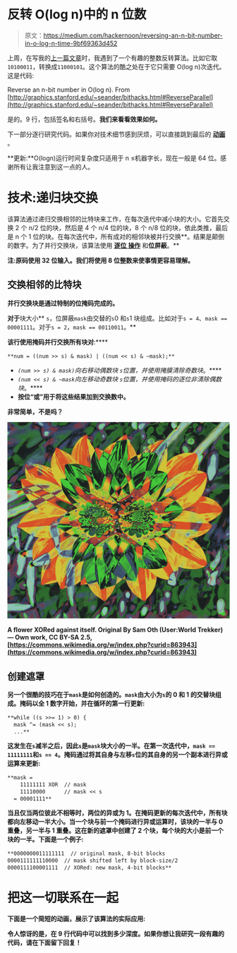 # 反转 O(log n)中的 n 位数

> 原文：<https://medium.com/hackernoon/reversing-an-n-bit-number-in-o-log-n-time-9bf69363d452>

上周，在写我的[上一篇文章](/p/537cc8bb9f52)时，我遇到了一个有趣的整数反转算法。比如它取`10100011`，转换成`11000101`。这个算法的酷之处在于它只需要 O(log n)次迭代。这是代码:

Reverse an n-bit number in O(log n). From [http://graphics.stanford.edu/~seander/bithacks.html#ReverseParallel](http://graphics.stanford.edu/~seander/bithacks.html#ReverseParallel)

是的。9 行，包括签名和右括号。**我们来看看效果如何。**

下一部分逐行研究代码。如果你对技术细节感到厌烦，可以直接跳到最后的 [**动画**](/@ehudt/reversing-an-n-bit-number-in-o-log-n-9bf69363d452#2326) 。

**更新:**O(logn)运行时间复杂度只适用于 n ≤机器字长，现在一般是 64 位。感谢所有让我注意到这一点的人。

# 技术:递归块交换

该算法通过递归交换相邻的比特块来工作，在每次迭代中减小块的大小。它首先交换 2 个 n/2 位的块，然后是 4 个 n/4 位的块，8 个 n/8 位的块，依此类推，最后是 n 个 1 位的块。在每次迭代中，所有成对的相邻块被并行交换**。结果是颠倒的数字。为了并行交换块，该算法使用 [**逐位** **操作**](https://en.wikipedia.org/wiki/Bitwise_operation) 和**位屏蔽**。**

****注**:原码使用 32 位输入。我们将使用 **8 位整数**来使事情更容易理解。**

## **交换相邻的比特块**

**并行交换块是通过特制的位掩码完成的。**

**对于**块大小** `s`，位屏蔽`mask`由交替的`s`0 和`s`1 块组成。比如对于`s = 4`、`mask == 00001111`。对于`s = 2`，`mask == 00110011`。**

**该行使用掩码并行交换所有块对**:****

```
**num = ((num >> s) & mask) | ((num << s) & ~mask);**
```

*   ****`(num >> s) & mask)`向右移动*偶数块* `s`位置，并使用掩膜清除*奇数块*。****
*   ****`(num << s) & ~mask`向左移动*奇数块* `s`位置，并使用掩码的逐位非清除*偶数块*。****
*   ****按位“或”用于将这些结果加到交换数中。****

****非常简单，不是吗？****

****![](img/ad2af6285467eba645b55b25f3a5ef10.png)****

****A flower XORed against itself. Original By Sam Oth (User:World Trekker) — Own work, CC BY-SA 2.5, [https://commons.wikimedia.org/w/index.php?curid=863943](https://commons.wikimedia.org/w/index.php?curid=863943)****

## ****创建遮罩****

****另一个很酷的技巧在于`mask`是如何创造的。`mask`由大小为`s`的 0 和 1 的交替块组成。掩码以全 1 数字开始，并在循环的第一行更新:****

```
**while ((s >>= 1) > 0) {
  mask ^= (mask << s);
  ...**
```

****这发生在`s`减半之后，因此`s`是`mask`块大小的一半。在第一次迭代中，`mask == 11111111`和`s == 4`。掩码通过将其自身与左移`s`位的其自身的另一个副本进行异或运算来更新:****

```
**mask = 
    11111111 XOR  // mask
    11110000      // mask << s
  = 00001111**
```

****当且仅当两位彼此不相等时，两位的异或为 1。在掩码更新的每次迭代中，所有块都向左移动一半大小。当一个块与前一个掩码进行异或运算时，该块的一半与 0 重叠，另一半与 1 重叠。这在新的遮罩中创建了 2 个块，每个块的大小是前一个块的一半。下面是一个例子:****

```
**0000000011111111  // original mask, 8-bit blocks
0000111111110000  // mask shifted left by block-size/2
0000111100001111  // XORed: new mask, 4-bit blocks**
```

# ****把这一切联系在一起****

****下面是一个简短的动画，展示了该算法的实际应用:****

****令人惊讶的是，在 9 行代码中可以找到多少深度。如果你想让我研究一段有趣的代码，请在下面**留下回复**！****